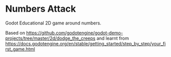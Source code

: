 # Numbers Attack

Godot Educational 2D game around numbers.

Based on https://github.com/godotengine/godot-demo-projects/tree/master/2d/dodge_the_creeps
and learnt from https://docs.godotengine.org/en/stable/getting_started/step_by_step/your_first_game.html
